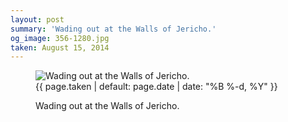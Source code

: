 ```yaml
---
layout: post
summary: 'Wading out at the Walls of Jericho.'
og_image: 356-1280.jpg
taken: August 15, 2014
---
```


<figure class="post">
<img alt="Wading out at the Walls of Jericho." sizes="(min-width: 700px) 50vw, calc(100vw - 2rem)" src="{{ site.assets_url }}/356-640.jpg" srcset="{{ site.assets_url }}/356-1280.jpg 1280w, {{ site.assets_url }}/356-960.jpg 960w, {{ site.assets_url }}/356-640.jpg 640w, {{ site.assets_url }}/356-320.jpg 320w"/>
<figcaption>
<time>{{ page.taken | default: page.date | date: "%B %-d, %Y" }}</time>
<p>Wading out at the Walls of Jericho.</p>
</figcaption>
</figure>
